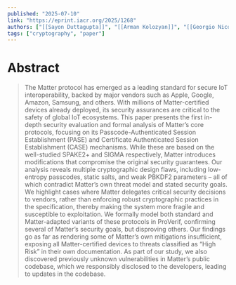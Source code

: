 ```yaml
---
published: "2025-07-10"
link: "https://eprint.iacr.org/2025/1268"
authors: ["[[Sayon Duttagupta]]", "[[Arman Kolozyan]]", "[[Georgio Nicolas]]", "[[Bart Preneel]]", "[[Dave Singelee]]"]
tags: ["cryptography", "paper"]
---
```


# Abstract

> The Matter protocol has emerged as a leading standard for secure IoT interoperability, backed by major vendors such as Apple, Google, Amazon, Samsung, and others. With millions of Matter-certified devices already deployed, its security assurances are critical to the safety of global IoT ecosystems. This paper presents the first in-depth security evaluation and formal analysis of Matter’s core protocols, focusing on its Passcode-Authenticated Session Establishment (PASE) and Certificate Authenticated Session Establishment (CASE) mechanisms. While these are based on the well-studied SPAKE2+ and SIGMA respectively, Matter introduces modifications that compromise the original security guarantees. Our analysis reveals multiple cryptographic design flaws, including low-entropy passcodes, static salts, and weak PBKDF2 parameters – all of which contradict Matter’s own threat model and stated security goals. We highlight cases where Matter delegates critical security decisions to vendors, rather than enforcing robust cryptographic practices in the specification, thereby making the system more fragile and susceptible to exploitation. We formally model both standard and Matter-adapted variants of these protocols in ProVerif, confirming several of Matter’s security goals, but disproving others. Our findings go as far as rendering some of Matter’s own mitigations  insufficient, exposing all Matter-certified devices to threats classified as “High Risk” in their own documentation. As part of our study, we also discovered previously unknown vulnerabilities in Matter’s public codebase, which we responsibly disclosed to the developers, leading to updates in the codebase.